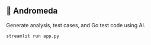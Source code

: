 ## 🌌 Andromeda
Generate analysis, test cases, and Go test code using AI.

```sh
streamlit run app.py
```